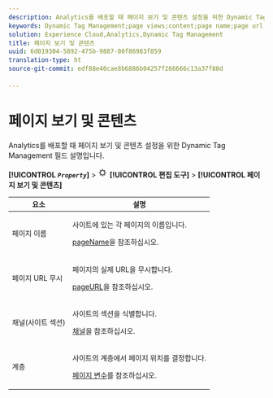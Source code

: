 ```yaml
---
description: Analytics를 배포할 때 페이지 보기 및 콘텐츠 설정을 위한 Dynamic Tag Management 필드 설명입니다.
keywords: Dynamic Tag Management;page views;content;page name;page url override;channel;site section;hierarchy
solution: Experience Cloud,Analytics,Dynamic Tag Management
title: 페이지 보기 및 콘텐츠
uuid: 6d019304-5892-475b-9887-00f86983f859
translation-type: ht
source-git-commit: edf88e40cae8b6886b04257f266666c13a37f88d

---
```



# 페이지 보기 및 콘텐츠

Analytics를 배포할 때 페이지 보기 및 콘텐츠 설정을 위한 Dynamic Tag Management 필드 설명입니다.

**[!UICONTROL *`Property`*]** &gt; ![](assets/settings_gear.png) **[!UICONTROL 편집 도구]** &gt; **[!UICONTROL 페이지 보기 및 콘텐츠]**

<table id="table_654149A8A66B404BBF9BAF8EC67F5F8F"> 
 <thead> 
  <tr> 
   <th colname="col1" class="entry"> 요소 </th> 
   <th colname="col2" class="entry"> 설명 </th> 
  </tr> 
 </thead>
 <tbody> 
  <tr> 
   <td colname="col1"> 페이지 이름 </td> 
   <td colname="col2"> <p>사이트에 있는 각 페이지의 이름입니다. </p> <p><a href="/help/implement/js-implementation/page-variables/pagename.md">pageName</a>을 참조하십시오. </p> </td> 
  </tr> 
  <tr> 
   <td colname="col1"> 페이지 URL 무시 </td> 
   <td colname="col2"> <p> 페이지의 실제 URL을 무시합니다. </p> <p><a href="/help/implement/js-implementation/page-variables/pageurl.md">pageURL</a>을 참조하십시오. </p> </td> 
  </tr> 
  <tr> 
   <td colname="col1"> 채널(사이트 섹션) </td> 
   <td colname="col2"> <p>사이트의 섹션을 식별합니다.  </p> <p><a href="/help/implement/js-implementation/page-variables/channel.md">채널</a>을 참조하십시오. </p> </td> 
  </tr> 
  <tr> 
   <td colname="col1"> 계층 </td> 
   <td colname="col2"> <p>사이트의 계층에서 페이지 위치를 결정합니다.  </p> <p><a href="/help/implement/js-implementation/page-variables/page-variables.md">페이지 변수</a>를 참조하십시오. </p> </td> 
  </tr> 
 </tbody> 
</table>


